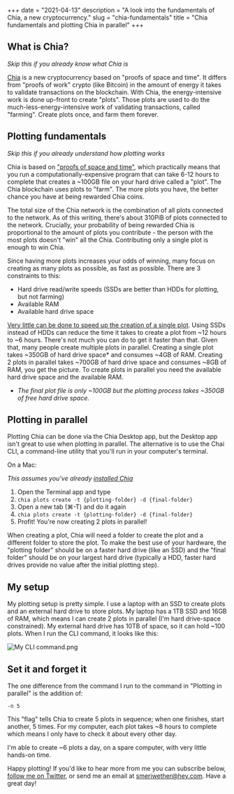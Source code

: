 +++
date = "2021-04-13"
description = "A look into the fundamentals of Chia, a new cryptocurrency."
slug = "chia-fundamentals"
title = "Chia fundamentals and plotting Chia in parallel"
+++

## What is Chia?

*Skip this if you already know what Chia is*

[Chia](https://www.chia.net/) is a new cryptocurrency based on 
"proofs of space and time". It differs from "proofs of work" 
crypto (like Bitcoin) in the amount of energy it takes to validate 
transactions on the blockchain. With Chia, the energy-intensive work 
is done up-front to create "plots". Those plots are used to do the 
much-less-energy-intensive work of validating transactions, called 
"farming". Create plots once, and farm them forever.


## Plotting fundamentals

*Skip this if you already understand how plotting works*

Chia is based on ["proofs of space and time"](https://docs.google.com/document/d/1tmRIb7lgi4QfKkNaxuKOBHRmwbVlGL4f7EsBDr_5xZE/edit#heading=h.4cnt51q9b24t), 
which practically means that you run a computationally-expensive program 
that can take 6-12 hours to complete that creates a ~100GB file on your 
hard drive called a "plot". The Chia blockchain uses plots to "farm". 
The more plots you have, the better chance you have at being rewarded Chia coins. 

The total size of the Chia network is the combination of all plots connected 
to the network. As of this writing, there's about 310PiB of plots connected 
to the network. Crucially, your probability of being rewarded Chia is 
proportional to the amount of plots you contribute - the person with the 
most plots doesn't "win" all the Chia. Contributing only a single plot is 
enough to win Chia.

Since having more plots increases your odds of winning, many focus on 
creating as many plots as possible, as fast as possible. There are 3 
constraints to this:

* Hard drive read/write speeds (SSDs are better than HDDs for plotting, but not farming)
* Available RAM
* Available hard drive space

[Very little can be done to speed up the creation of a single plot](https://www.chia.net/2021/02/22/plotting-basics.html). Using SSDs instead of HDDs can reduce the time it takes to create a plot from ~12 hours to ~6 hours. There's not much you can do to get it faster than that. Given that, many people create multiple plots in parallel. Creating a single plot takes ~350GB of hard drive space* and consumes ~4GB of RAM. Creating 2 plots in parallel takes ~700GB of hard drive space and consumes ~8GB of RAM, you get the picture. To create plots in parallel you need the available hard drive space and the available RAM.

* _The final plot file is only ~100GB but the plotting process takes ~350GB of free hard drive space._


## Plotting in parallel

Plotting Chia can be done via the Chia Desktop app, but the Desktop app isn't great to use when plotting in parallel. The alternative is to use the Chai CLI, a command-line utility that you'll run in your computer's terminal. 

On a Mac:

_This assumes you've already [installed Chia](https://www.chia.net/)_

1. Open the Terminal app and type
2. `chia plots create -t {plotting-folder} -d {final-folder}`
3. Open a new tab (⌘-T) and do it again
4. `chia plots create -t {plotting-folder} -d {final-folder}`
5. Profit! You're now creating 2 plots in parallel! 

When creating a plot, Chia will need a folder to create the plot and a 
different folder to store the plot. To make the best use of your hardware, 
the "plotting folder" should be on a faster hard drive (like an SSD) and the 
"final folder" should be on your largest hard drive (typically a HDD, faster 
hard drives provide no value after the initial plotting step).


## My setup

My plotting setup is pretty simple. I use a laptop with an SSD to create plots and 
an external hard drive to store plots. My laptop has a 1TB SSD and 16GB of RAM, 
which means I can create 2 plots in parallel (I'm hard drive-space constrained). 
My external hard drive has 10TB of space, so it can hold ~100 plots. When I run 
the CLI command, it looks like this:

<img src="https://world.hey.com/smeriwether/ebba76eb/representations/eyJfcmFpbHMiOnsibWVzc2FnZSI6IkJBaHBCT2VLTVJVPSIsImV4cCI6bnVsbCwicHVyIjoiYmxvYl9pZCJ9fQ==--6f28c9918a16ff21c298722859280b53a6f43fc0/eyJfcmFpbHMiOnsibWVzc2FnZSI6IkJBaDdDam9MWm05eWJXRjBTU0lJY0c1bkJqb0dSVlE2RkhKbGMybDZaVjkwYjE5c2FXMXBkRnNIYVFLQUIya0NBQVU2REhGMVlXeHBkSGxwU3pvTGJHOWhaR1Z5ZXdZNkNYQmhaMlV3T2cxamIyRnNaWE5qWlZRPSIsImV4cCI6bnVsbCwicHVyIjoidmFyaWF0aW9uIn19--9333ff4f088aa9239bed4b0a224e37f2c7bab42d/My%20CLI%20command.png" alt="My CLI command.png" srcset="https://world.hey.com/smeriwether/ebba76eb/representations/eyJfcmFpbHMiOnsibWVzc2FnZSI6IkJBaHBCT2VLTVJVPSIsImV4cCI6bnVsbCwicHVyIjoiYmxvYl9pZCJ9fQ==--6f28c9918a16ff21c298722859280b53a6f43fc0/eyJfcmFpbHMiOnsibWVzc2FnZSI6IkJBaDdDam9MWm05eWJXRjBTU0lJY0c1bkJqb0dSVlE2RkhKbGMybDZaVjkwYjE5c2FXMXBkRnNIYVFJQUQya0NBQW82REhGMVlXeHBkSGxwUVRvTGJHOWhaR1Z5ZXdZNkNYQmhaMlV3T2cxamIyRnNaWE5qWlZRPSIsImV4cCI6bnVsbCwicHVyIjoidmFyaWF0aW9uIn19--435325a84611f9b4e2210760d04bed2a88c1f429/My%20CLI%20command.png 2x, https://world.hey.com/smeriwether/ebba76eb/representations/eyJfcmFpbHMiOnsibWVzc2FnZSI6IkJBaHBCT2VLTVJVPSIsImV4cCI6bnVsbCwicHVyIjoiYmxvYl9pZCJ9fQ==--6f28c9918a16ff21c298722859280b53a6f43fc0/eyJfcmFpbHMiOnsibWVzc2FnZSI6IkJBaDdDam9MWm05eWJXRjBTU0lJY0c1bkJqb0dSVlE2RkhKbGMybDZaVjkwYjE5c2FXMXBkRnNIYVFLQUZta0NBQTg2REhGMVlXeHBkSGxwUERvTGJHOWhaR1Z5ZXdZNkNYQmhaMlV3T2cxamIyRnNaWE5qWlZRPSIsImV4cCI6bnVsbCwicHVyIjoidmFyaWF0aW9uIn19--c01f3983c1786fbe1f418ce337eaa6c9bbc6125e/My%20CLI%20command.png 3x" decoding="async" loading="lazy">

## Set it and forget it

The one difference from the command I run to the command in "Plotting in parallel" 
is the addition of:

```
-n 5 
```

This "flag" tells Chia to create 5 plots in sequence; when one finishes, start another, 
5 times. For my computer, each plot takes ~8 hours to complete which means I only have 
to check it about every other day. 

I'm able to create ~6 plots a day, on a spare computer, with very little hands-on time.


Happy plotting! If you'd like to hear more from me you can subscribe below, [follow me on Twitter](https://twitter.com/_smeriwether), 
or send me an email at [smeriwether@hey.com](mailto:smeriwether@hey.com). Have a great day!
